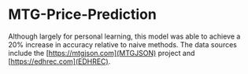# MTG-Price-Prediction

Although largely for personal learning, this model was able to achieve a 20% increase in accuracy relative to naive methods. The data sources include the [https://mtgjson.com](MTGJSON) project and [https://edhrec.com](EDHREC).
